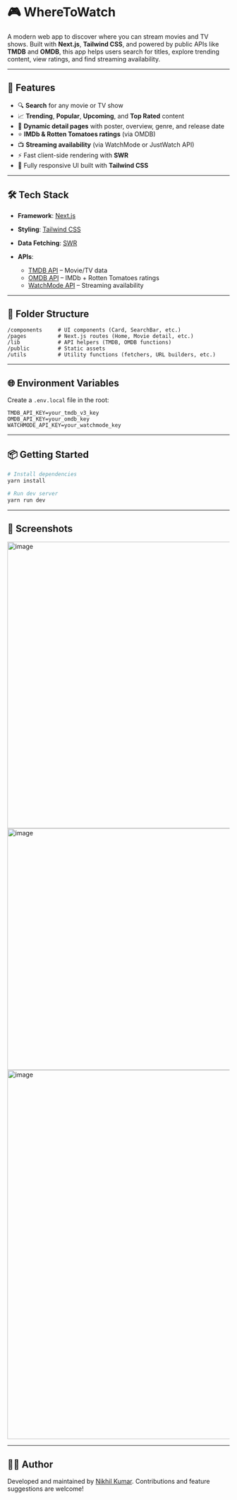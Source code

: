 # 🎮 WhereToWatch

A modern web app to discover where you can stream movies and TV shows. Built with **Next.js**, **Tailwind CSS**, and powered by public APIs like **TMDB** and **OMDB**, this app helps users search for titles, explore trending content, view ratings, and find streaming availability.

---

## 🚀 Features

* 🔍 **Search** for any movie or TV show
* 📈 **Trending**, **Popular**, **Upcoming**, and **Top Rated** content
* 🧠 **Dynamic detail pages** with poster, overview, genre, and release date
* ⭐ **IMDb & Rotten Tomatoes ratings** (via OMDB)
* 📺 **Streaming availability** (via WatchMode or JustWatch API)
* ⚡ Fast client-side rendering with **SWR**
* 📱 Fully responsive UI built with **Tailwind CSS**

---

## 🛠️ Tech Stack

* **Framework**: [Next.js](https://nextjs.org/)
* **Styling**: [Tailwind CSS](https://tailwindcss.com/)
* **Data Fetching**: [SWR](https://swr.vercel.app/)
* **APIs**:

  * [TMDB API](https://developer.themoviedb.org/) – Movie/TV data
  * [OMDB API](https://www.omdbapi.com/) – IMDb + Rotten Tomatoes ratings
  * [WatchMode API](https://www.watchmode.com/) – Streaming availability

---

## 📂 Folder Structure

```
/components     # UI components (Card, SearchBar, etc.)
/pages          # Next.js routes (Home, Movie detail, etc.)
/lib            # API helpers (TMDB, OMDB functions)
/public         # Static assets
/utils          # Utility functions (fetchers, URL builders, etc.)
```

---

## 🌐 Environment Variables

Create a `.env.local` file in the root:

```env
TMDB_API_KEY=your_tmdb_v3_key
OMDB_API_KEY=your_omdb_key
WATCHMODE_API_KEY=your_watchmode_key
```

---

## 📦 Getting Started

```bash
# Install dependencies
yarn install

# Run dev server
yarn run dev
```

---

## 📸 Screenshots

<img width="1867" height="650" alt="image" src="https://github.com/user-attachments/assets/3969158e-c61d-42dc-87d9-32947a483951" />
<img width="1878" height="548" alt="image" src="https://github.com/user-attachments/assets/76c355bc-71fd-4493-9de1-26f58e6327b6" />
<img width="1877" height="837" alt="image" src="https://github.com/user-attachments/assets/6b7c4f89-e7d7-4bf0-868c-6f2815f91fe0" />




---

## 🤛‍♂️ Author

Developed and maintained by [Nikhil Kumar](https://github.com/nickster716). Contributions and feature suggestions are welcome!
